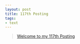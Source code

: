 ```yaml
---
layout: post
title: 117th Posting
tags: 
- text
---
```


> [Welcome to my 117th Posting](https://janghan-kor.tistory.com/572)
